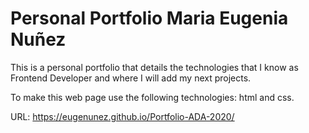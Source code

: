 # Personal Portfolio Maria Eugenia Nuñez

This is a personal portfolio that details the technologies that I know as Frontend Developer and where I will add my next projects.

To make this web page use the following technologies: html and css.

URL: https://eugenunez.github.io/Portfolio-ADA-2020/